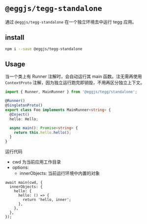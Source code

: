 # `@eggjs/tegg-standalone`

通过 `@eggjs/tegg-standalone` 在一个独立环境去中运行 tegg 应用。

## install

```sh
npm i --save @eggjs/tegg-standalone
```

## Usage
当一个类上有 Runner 注解时，会自动运行其 main 函数。注无需再使用 `ContextProto` 注解，因为独立运行跑完即销毁，不用再区分独立上下文。

```ts
import { Runner, MainRunner } from '@eggjs/tegg/standalone';

@Runner()
@SingletonProto()
export class Foo implements MainRunner<string> {
  @Inject()
  hello: Hello;

  async main(): Promise<string> {
    return this.hello.hello();
  }
}
```

运行代码
- cwd 为当前应用工作目录
- options:
  - innerObjects: 当前运行环境中内置的对象

```
await main(cwd, {
  innerObjects: {
    hello: {
      hello: () => {
        return 'hello, inner';
      },
    },
  },
});
```
